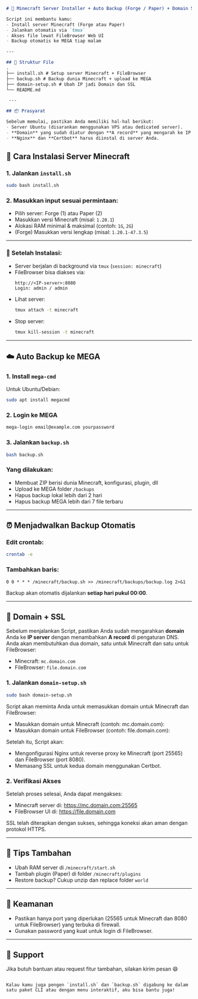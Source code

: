 ```markdown
# 🧱 Minecraft Server Installer + Auto Backup (Forge / Paper) + Domain SSL

Script ini membantu kamu:
- Install server Minecraft (Forge atau Paper)
- Jalankan otomatis via `tmux`
- Akses file lewat FileBrowser Web UI
- Backup otomatis ke MEGA tiap malam

---

## 📁 Struktur File
.
├── install.sh # Setup server Minecraft + FileBrowser
├── backup.sh # Backup dunia Minecraft + upload ke MEGA
├── domain-setup.sh # Ubah IP jadi Domain dan SSL
└── README.md

 ---

## 📦 Prasyarat

Sebelum memulai, pastikan Anda memiliki hal-hal berikut:
- Server Ubuntu (disarankan menggunakan VPS atau dedicated server).
- **Domain** yang sudah diatur dengan **A record** yang mengarah ke IP server Anda.
- **Nginx** dan **Certbot** harus diinstal di server Anda.

```

## 🚀 Cara Instalasi Server Minecraft

### 1. Jalankan `install.sh`

```bash
sudo bash install.sh
```

### 2. Masukkan input sesuai permintaan:
- Pilih server: Forge (1) atau Paper (2)
- Masukkan versi Minecraft (misal: `1.20.1`)
- Alokasi RAM minimal & maksimal (contoh: `1G`, `2G`)
- (Forge) Masukkan versi lengkap (misal: `1.20.1-47.3.5`)

---

### 🔧 Setelah Instalasi:
- Server berjalan di background via `tmux` (`session: minecraft`)
- FileBrowser bisa diakses via:
  ```
  http://<IP-server>:8080
  Login: admin / admin
  ```
- Lihat server:
  ```bash
  tmux attach -t minecraft
  ```
- Stop server:
  ```bash
  tmux kill-session -t minecraft
  ```

---

## ☁️ Auto Backup ke MEGA

### 1. Install `mega-cmd`
Untuk Ubuntu/Debian:
```bash
sudo apt install megacmd
```

### 2. Login ke MEGA
```bash
mega-login email@example.com yourpassword
```

### 3. Jalankan `backup.sh`

```bash
bash backup.sh
```

### Yang dilakukan:
- Membuat ZIP berisi dunia Minecraft, konfigurasi, plugin, dll
- Upload ke MEGA folder `/backups`
- Hapus backup lokal lebih dari 2 hari
- Hapus backup MEGA lebih dari 7 file terbaru

---

## ⏰ Menjadwalkan Backup Otomatis

### Edit crontab:
```bash
crontab -e
```

### Tambahkan baris:
```
0 0 * * * /minecraft/backup.sh >> /minecraft/backups/backup.log 2>&1
```

Backup akan otomatis dijalankan **setiap hari pukul 00:00**.

---

## 🚀 Domain + SSL 

Sebelum menjalankan Script, pastikan Anda sudah mengarahkan **domain** Anda ke **IP server** dengan menambahkan **A record** di pengaturan DNS. Anda akan membutuhkan dua domain, satu untuk Minecraft dan satu untuk FileBrowser:
- Minecraft: `mc.domain.com`
- FileBrowser: `file.domain.com`

### 1. Jalankan `domain-setup.sh`

```bash
sudo bash domain-setup.sh
```
Script akan meminta Anda untuk memasukkan domain untuk Minecraft dan FileBrowser:
- Masukkan domain untuk Minecraft (contoh: mc.domain.com):
- Masukkan domain untuk FileBrowser (contoh: file.domain.com):

Setelah itu, Script akan:
- Mengonfigurasi Nginx untuk reverse proxy ke Minecraft (port 25565) dan FileBrowser (port 8080).
- Memasang SSL untuk kedua domain menggunakan Certbot.

### 2. Verifikasi Akses
Setelah proses selesai, Anda dapat mengakses:
- Minecraft server di: https://mc.domain.com:25565
- FileBrowser UI di: https://file.domain.com

SSL telah diterapkan dengan sukses, sehingga koneksi akan aman dengan protokol HTTPS.

---


## 📌 Tips Tambahan

- Ubah RAM server di `/minecraft/start.sh`
- Tambah plugin (Paper) di folder `/minecraft/plugins`
- Restore backup? Cukup unzip dan replace folder `world`

---

## 🔐 Keamanan
- Pastikan hanya port yang diperlukan (25565 untuk Minecraft dan 8080 untuk FileBrowser) yang terbuka di firewall.
- Gunakan password yang kuat untuk login di FileBrowser.

---

## 💬 Support
Jika butuh bantuan atau request fitur tambahan, silakan kirim pesan 😄

```

Kalau kamu juga pengen `install.sh` dan `backup.sh` digabung ke dalam satu paket CLI atau dengan menu interaktif, aku bisa bantu juga!
